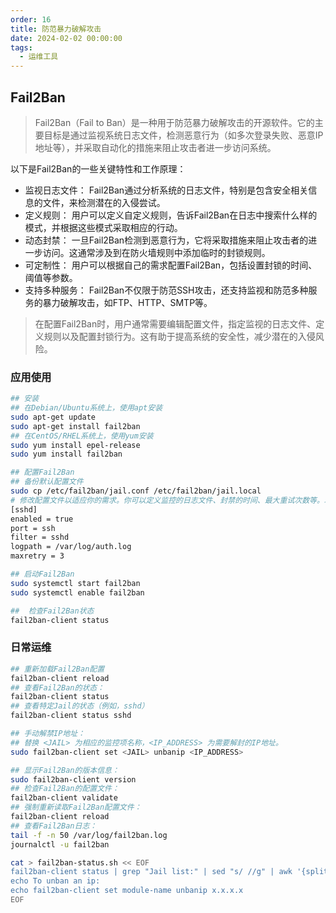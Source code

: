 ```yaml
---
order: 16
title: 防范暴力破解攻击
date: 2024-02-02 00:00:00
tags: 
  - 运维工具
---
```


## Fail2Ban

> Fail2Ban（Fail to Ban）是一种用于防范暴力破解攻击的开源软件。它的主要目标是通过监视系统日志文件，检测恶意行为（如多次登录失败、恶意IP地址等），并采取自动化的措施来阻止攻击者进一步访问系统。

以下是Fail2Ban的一些关键特性和工作原理：

- 监视日志文件： Fail2Ban通过分析系统的日志文件，特别是包含安全相关信息的文件，来检测潜在的入侵尝试。
- 定义规则： 用户可以定义自定义规则，告诉Fail2Ban在日志中搜索什么样的模式，并根据这些模式采取相应的行动。
- 动态封禁： 一旦Fail2Ban检测到恶意行为，它将采取措施来阻止攻击者的进一步访问。这通常涉及到在防火墙规则中添加临时的封锁规则。
- 可定制性： 用户可以根据自己的需求配置Fail2Ban，包括设置封锁的时间、阈值等参数。
- 支持多种服务： Fail2Ban不仅限于防范SSH攻击，还支持监视和防范多种服务的暴力破解攻击，如FTP、HTTP、SMTP等。

> 在配置Fail2Ban时，用户通常需要编辑配置文件，指定监视的日志文件、定义规则以及配置封锁行为。这有助于提高系统的安全性，减少潜在的入侵风险。

### 应用使用

```bash
## 安装
## 在Debian/Ubuntu系统上，使用apt安装
sudo apt-get update
sudo apt-get install fail2ban
## 在CentOS/RHEL系统上，使用yum安装
sudo yum install epel-release
sudo yum install fail2ban

## 配置Fail2Ban
## 备份默认配置文件
sudo cp /etc/fail2ban/jail.conf /etc/fail2ban/jail.local
# 修改配置文件以适应你的需求。你可以定义监控的日志文件、封禁的时间、最大重试次数等。以下是一个简单的示例：
[sshd]
enabled = true
port = ssh
filter = sshd
logpath = /var/log/auth.log
maxretry = 3

## 启动Fail2Ban
sudo systemctl start fail2ban
sudo systemctl enable fail2ban

##  检查Fail2Ban状态
fail2ban-client status
```

### 日常运维

```bash
## 重新加载Fail2Ban配置
fail2ban-client reload
## 查看Fail2Ban的状态：
fail2ban-client status
## 查看特定Jail的状态（例如，sshd）
fail2ban-client status sshd

## 手动解禁IP地址：
## 替换 <JAIL> 为相应的监控项名称，<IP_ADDRESS> 为需要解封的IP地址。
sudo fail2ban-client set <JAIL> unbanip <IP_ADDRESS>

## 显示Fail2Ban的版本信息：
sudo fail2ban-client version
## 检查Fail2Ban的配置文件：
fail2ban-client validate
## 强制重新读取Fail2Ban配置文件：
fail2ban-client reload
## 查看Fail2Ban日志：
tail -f -n 50 /var/log/fail2ban.log
journalctl -u fail2ban

cat > fail2ban-status.sh << EOF
fail2ban-client status | grep "Jail list:" | sed "s/ //g" | awk '{split($2,a,",");for(i in a) system("fail2ban-client status " a[i])}'
echo To unban an ip:
echo fail2ban-client set module-name unbanip x.x.x.x
EOF
```
